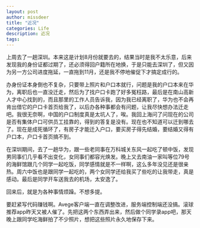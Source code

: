```yaml
---
layout: post
author: missdeer
title: "近况"
categories: Life
description: 近况
tags: 
---
```

上周去了一趟深圳。本来这是计划8月份就要去的，结果当时是我不太乐意，后来发现我的身份证都过期了，还必须得回户籍所在地换，于是只能去深圳了，但又因为另一方公司进度拖延，一直拖到11月，还是我不停地催促下才搞定成行的。

办身份证本身倒也不复杂，只要带上照片和户口本就行，问题是我的户口本来在华为，离职后也一直没迁走，然后为了找户口卡跑了好多冤枉路，最后是在南山高新人才中心找到的，而且那里的工作人员告诉我，因为我已经离职了，华为也不会再肯出借它的户口卡首页给我了，以后办各种事都会有问题，让我尽快想办法迁走吧。我很无奈啊，中国的户口制度真是太坑人了，唉。我回上海问了问现在的公司是否有集体户口可供员工挂靠的，得到的答复是没有。现在也不知道可以迁到哪去了。现在是成死循环了，有房子才能迁入户口，要买房子得先结婚，要结婚又得有户口本，户口卡首页搞不到。

在深圳期间，去了一趟华为，跟一些老同事在万科城关东风一起吃了顿中饭，发现男同事们几乎看不出变化，女同事们都容光焕发。晚上又去南油一家叫等位79号的海鲜馆跟几个同学一起吃饭，同学感情就是不一样啊，这么多年没见还是很亲热。周六中饭也是跟同学一起吃的，两个女同学还给我买了些吃的让我带走，真是感动。最后是同学开车送我去的机场，太安逸了。

回来后，就是为各种事情烦躁。不想多提。

要赶紧写代码赚钱啊。Avege客户端一直在调整改进，服务端控制端还没搞。滚球推荐app昨天又被人催了。先把这两个东西弄出来，然后做个同学录app吧，那天晚上跟同学吃海鲜拍了不少照片，想把这些照片永久地保存下来。
